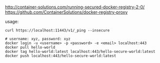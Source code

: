 http://container-solutions.com/running-secured-docker-registry-2-0/
https://github.com/ContainerSolutions/docker-registry-proxy

usage:

    curl https://localhost:11443/v1/_ping --insecure

    # username: xyz, password: xyz
    docker login -u <username> -p <password> -e <email> localhost:443
    docker pull hello-world
    docker tag hello-world:latest localhost:443/hello-secure-world:latest
    docker push localhost:443/hello-secure-world:latest
